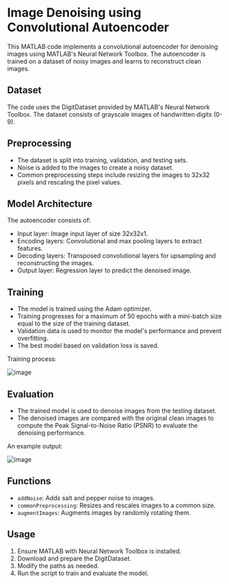 # Image Denoising using Convolutional Autoencoder

This MATLAB code implements a convolutional autoencoder for denoising images using MATLAB's Neural Network Toolbox. The autoencoder is trained on a dataset of noisy images and learns to reconstruct clean images.

## Dataset
The code uses the DigitDataset provided by MATLAB's Neural Network Toolbox. The dataset consists of grayscale images of handwritten digits (0-9). 

## Preprocessing
- The dataset is split into training, validation, and testing sets.
- Noise is added to the images to create a noisy dataset.
- Common preprocessing steps include resizing the images to 32x32 pixels and rescaling the pixel values.

## Model Architecture
The autoencoder consists of:
- Input layer: Image input layer of size 32x32x1.
- Encoding layers: Convolutional and max pooling layers to extract features.
- Decoding layers: Transposed convolutional layers for upsampling and reconstructing the images.
- Output layer: Regression layer to predict the denoised image.

## Training
- The model is trained using the Adam optimizer.
- Training progresses for a maximum of 50 epochs with a mini-batch size equal to the size of the training dataset.
- Validation data is used to monitor the model's performance and prevent overfitting.
- The best model based on validation loss is saved.

Training process:

![image](https://github.com/Emreseker28/Image-Denoising-using-Convolutional-Autoencoder/assets/54375145/817e608c-ce5d-4a4f-9cc9-ded6796ee62e)


## Evaluation
- The trained model is used to denoise images from the testing dataset.
- The denoised images are compared with the original clean images to compute the Peak Signal-to-Noise Ratio (PSNR) to evaluate the denoising performance.

An example output:

![image](https://github.com/Emreseker28/Image-Denoising-using-Convolutional-Autoencoder/assets/54375145/766381b6-e3ed-47c9-81b4-c75ff77b074a)


## Functions
- `addNoise`: Adds salt and pepper noise to images.
- `commonPreprocessing`: Resizes and rescales images to a common size.
- `augmentImages`: Augments images by randomly rotating them.

## Usage
1. Ensure MATLAB with Neural Network Toolbox is installed.
2. Download and prepare the DigitDataset.
3. Modify the paths as needed.
4. Run the script to train and evaluate the model.

